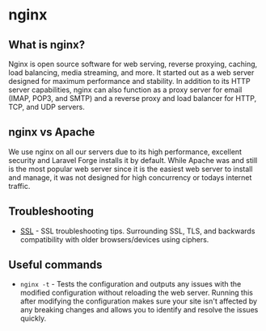 # nginx

## What is nginx?

Nginx is open source software for web serving, reverse proxying, caching, load balancing, media streaming, and more. It started out as a web server designed for maximum performance and stability. In addition to its HTTP server capabilities, nginx can also function as a proxy server for email (IMAP, POP3, and SMTP) and a reverse proxy and load balancer for HTTP, TCP, and UDP servers.

## nginx vs Apache

We use nginx on all our servers due to its high performance, excellent security and Laravel Forge installs it by default. While Apache was and still is the most popular web server since it is the easiest web server to install and manage, it was not designed for high concurrency or todays internet traffic.

## Troubleshooting

* [SSL](troubleshooting/ssl.md) - SSL troubleshooting tips. Surrounding SSL, TLS, and backwards compatibility with older browsers/devices using ciphers.

## Useful commands

* `nginx -t` - Tests the configuration and outputs any issues with the modified configuration without reloading the web server. Running this after modifying the configuration makes sure your site isn't affected by any breaking changes and allows you to identify and resolve the issues quickly.